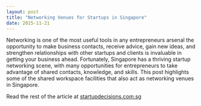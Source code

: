```yaml
---
layout: post
title: "Networking Venues for Startups in Singapore"
date: 2015-11-21
---
```

Networking is one of the most useful tools in any entrepreneurs arsenal the opportunity to make business contacts, receive advice, gain new ideas, and strengthen relationships with other startups and clients is invaluable in getting your business ahead. Fortunately, Singapore has a thriving startup networking scene, with many opportunities for entrepreneurs to take advantage of shared contacts, knowledge, and skills. This post highlights some of the shared workspace facilities that also act as networking venues in Singapore.

Read the rest of the article at [startupdecisions.com.sg](http://www.startupdecisions.com.sg/blog/singapores-networking-venues-for-startups/)
